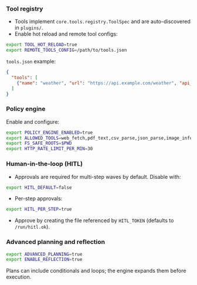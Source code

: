 ### Tool registry
- Tools implement `core.tools.registry.ToolSpec` and are auto-discovered in `plugins/`.
- Enable hot reload and remote tool configs:
```bash
export TOOL_HOT_RELOAD=true
export REMOTE_TOOLS_CONFIG=/path/to/tools.json
```
`tools.json` example:
```json
{
  "tools": [
    {"name": "weather", "url": "https://api.example.com/weather", "api_key_env": "WEATHER_KEY", "result_path": "data"}
  ]
}
```

### Policy engine
Enable and configure:
```bash
export POLICY_ENGINE_ENABLED=true
export ALLOWED_TOOLS=web_fetch,pdf_text,csv_parse,json_parse,image_info
export FS_SAFE_ROOTS=$PWD
export HTTP_RATE_LIMIT_PER_MIN=30
```

### Human-in-the-loop (HITL)
- Approvals are required for multi-step waves by default. Disable with:
```bash
export HITL_DEFAULT=false
```
- Per-step approvals:
```bash
export HITL_PER_STEP=true
```
- Approve by creating the file referenced by `HITL_TOKEN` (defaults to `/run/hitl.ok`).

### Advanced planning and reflection
```bash
export ADVANCED_PLANNING=true
export ENABLE_REFLECTION=true
```
Plans can include conditionals and loops; the engine expands them before execution.